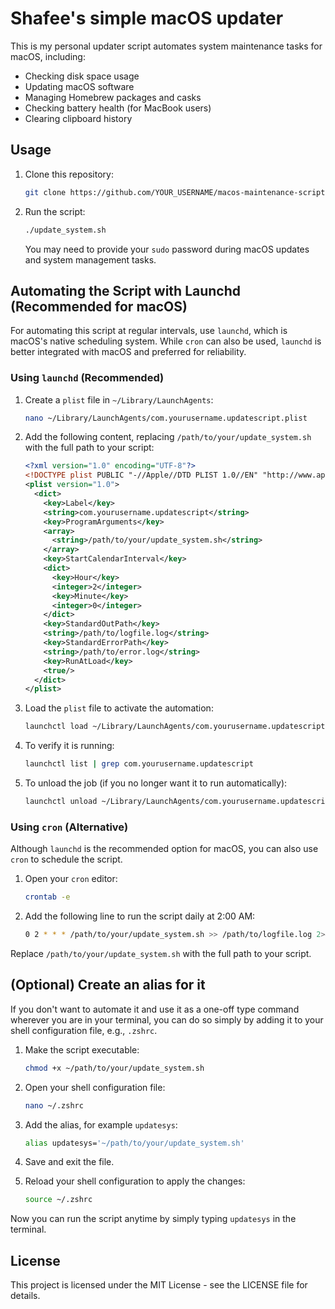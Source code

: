 # Shafee's simple macOS updater

This is my personal updater script automates system maintenance tasks for macOS, including:

- Checking disk space usage
- Updating macOS software
- Managing Homebrew packages and casks
- Checking battery health (for MacBook users)
- Clearing clipboard history

## Usage

1. Clone this repository:

   ```bash
   git clone https://github.com/YOUR_USERNAME/macos-maintenance-script.git
   ```

2. Run the script:

   ```bash
   ./update_system.sh
   ```

   You may need to provide your `sudo` password during macOS updates and system management tasks.

## Automating the Script with Launchd (Recommended for macOS)

For automating this script at regular intervals, use `launchd`, which is macOS's native scheduling system. While `cron` can also be used, `launchd` is better integrated with macOS and preferred for reliability.

### Using `launchd` (Recommended)

1. Create a `plist` file in `~/Library/LaunchAgents`:

   ```bash
   nano ~/Library/LaunchAgents/com.yourusername.updatescript.plist
   ```

2. Add the following content, replacing `/path/to/your/update_system.sh` with the full path to your script:

   ```xml
   <?xml version="1.0" encoding="UTF-8"?>
   <!DOCTYPE plist PUBLIC "-//Apple//DTD PLIST 1.0//EN" "http://www.apple.com/DTDs/PropertyList-1.0.dtd">
   <plist version="1.0">
     <dict>
       <key>Label</key>
       <string>com.yourusername.updatescript</string>
       <key>ProgramArguments</key>
       <array>
         <string>/path/to/your/update_system.sh</string>
       </array>
       <key>StartCalendarInterval</key>
       <dict>
         <key>Hour</key>
         <integer>2</integer>
         <key>Minute</key>
         <integer>0</integer>
       </dict>
       <key>StandardOutPath</key>
       <string>/path/to/logfile.log</string>
       <key>StandardErrorPath</key>
       <string>/path/to/error.log</string>
       <key>RunAtLoad</key>
       <true/>
     </dict>
   </plist>
   ```

3. Load the `plist` file to activate the automation:

   ```bash
   launchctl load ~/Library/LaunchAgents/com.yourusername.updatescript.plist
   ```

4. To verify it is running:

   ```bash
   launchctl list | grep com.yourusername.updatescript
   ```

5. To unload the job (if you no longer want it to run automatically):
   ```bash
   launchctl unload ~/Library/LaunchAgents/com.yourusername.updatescript.plist
   ```

### Using `cron` (Alternative)

Although `launchd` is the recommended option for macOS, you can also use `cron` to schedule the script.

1. Open your `cron` editor:
   ```bash
   crontab -e
   ```
2. Add the following line to run the script daily at 2:00 AM:
   ```bash
   0 2 * * * /path/to/your/update_system.sh >> /path/to/logfile.log 2>&1
   ```

Replace `/path/to/your/update_system.sh` with the full path to your script.

## (Optional) Create an alias for it

If you don't want to automate it and use it as a one-off type command wherever you are in your terminal, you can do so simply by adding it to your shell configuration file, e.g., `.zshrc`.

1. Make the script executable:
   ```bash
   chmod +x ~/path/to/your/update_system.sh
   ```

2. Open your shell configuration file:
   ```bash
   nano ~/.zshrc
   ```

3. Add the alias, for example `updatesys`:
   ```bash
   alias updatesys='~/path/to/your/update_system.sh'
   ```

4. Save and exit the file.

5. Reload your shell configuration to apply the changes:
   ```bash
   source ~/.zshrc
   ```

Now you can run the script anytime by simply typing `updatesys` in the terminal.

## License

This project is licensed under the MIT License - see the LICENSE file for details.
